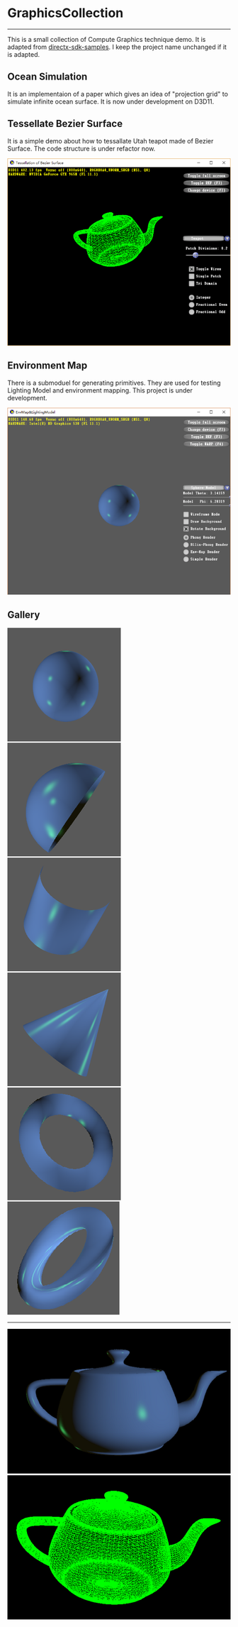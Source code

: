 # GraphicsCollection
---
This is a small collection of Compute Graphics technique demo. It is adapted from [directx-sdk-samples](https://github.com/walbourn/directx-sdk-samples).
I keep the project name unchanged if it is adapted.

## Ocean Simulation
It is an implementaion of a paper which gives an idea of "projection grid" to simulate infinite ocean surface.
It is now under development on D3D11.

## Tessellate Bezier Surface 
It is a simple demo about how to tessallate Utah teapot made of Bezier Surface. 
The code structure is under refactor now.

![run time screenshot ](./demo/runtime-bezier-tessellation.png)

## Environment Map 
There is a submoduel for generating primitives. They are used for testing Lighting Model and environment mapping.
This project is under development.

![run time screenshot](./demo/runtime-light-model.png)

## Gallery

![sphere phong model](./demo/demo-sphere-phong.png)
![half sphere phong intel](./demo/half-sphere-phong-intel.png)
![half cylinder phong intel](./demo/half-cylinder-phong-intel.png)
![half cone phong intel](./demo/half-cone-phong-intel.png)
![Torus phong error normalintel](./demo/torus-phong-err-intel.png)
![Torus phong intel](./demo/torus-phong-intel.png)

---
![teapot](./demo/teapot-phong.png)
![teapot-wireframe](./demo/teapot-wireframe.png)
